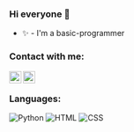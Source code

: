 ### Hi everyone 🌴
- ✨ - I'm a basic-programmer

### Contact with me:

<img align="left" alt="@reaxtry_" width="22px" src="https://cdn.jsdelivr.net/npm/simple-icons@v3/icons/instagram.svg" />
<img align="left" alt="@calmateamigo" width="22px" src="https://cdn.jsdelivr.net/npm/simple-icons@v3/icons/telegram.svg" />

<br />

### Languages:

![Python](https://img.shields.io/badge/-Python-090909?style=for-the-badge&logo=python)
![HTML](https://img.shields.io/badge/-HTML5-090909?style=for-the-badge&logo=html5)
![CSS](https://img.shields.io/badge/-CSS-090909?style=for-the-badge&logo=css)
